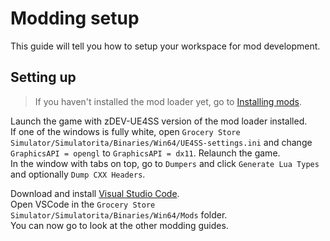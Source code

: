 # Modding setup
This guide will tell you how to setup your workspace for mod development.
## Setting up
> If you haven't installed the mod loader yet, go to [Installing mods](../beginners-guide/installing-mods.md).

Launch the game with zDEV-UE4SS version of the mod loader installed.  
If one of the windows is fully white, open `Grocery Store Simulator/Simulatorita/Binaries/Win64/UE4SS-settings.ini` and change `GraphicsAPI = opengl` to `GraphicsAPI = dx11`. Relaunch the game.  
In the window with tabs on top, go to `Dumpers` and click `Generate Lua Types` and optionally `Dump CXX Headers`.  

Download and install [Visual Studio Code](https://code.visualstudio.com/).  
Open VSCode in the `Grocery Store Simulator/Simulatorita/Binaries/Win64/Mods` folder.  
You can now go to look at the other modding guides.
